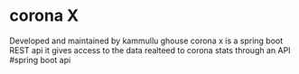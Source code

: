# corona X 
Developed and maintained by kammullu ghouse
corona x is a spring boot REST api
it gives access to the data realteed to corona stats through an API
#spring boot api

